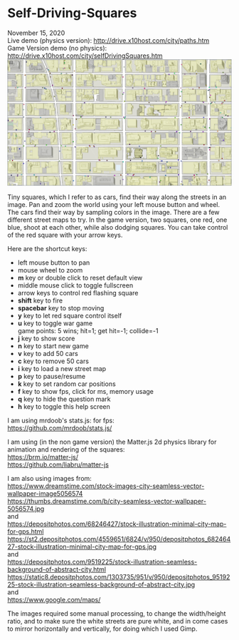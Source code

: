 # Self-Driving-Squares

November 15, 2020  
Live demo (physics version): http://drive.x10host.com/city/paths.htm  
Game Version demo (no physics): http://drive.x10host.com/city/selfDrivingSquares.htm  
[![screenshot](https://github.com/thismain/Self-Driving-Squares/blob/main/screenshot8.png?raw=true)](http://drive.x10host.com/city/paths.htm)  
  
Tiny squares, which I refer to as cars, find their way along the streets in an image. Pan and zoom the world using your left mouse button and wheel. The cars find their way by sampling colors in the image. There are a few different street maps to try. In the game version, two squares, one red, one blue, shoot at each other, while also dodging squares. You can take control of the red square with your arrow keys.  
  
Here are the shortcut keys: 
<ul>
<li>left mouse button to pan</li>
<li>mouse wheel to zoom</li>
<li><strong>m</strong> key or double click to reset default view</li>
<li>middle mouse click to toggle fullscreen</li>
<li>arrow keys to control red flashing square</li>
<li><strong>shift</strong> key to fire</li>
<li><strong>spacebar</strong> key to stop moving</li>
<li><strong>y</strong> key to let red square control itself</li>
<li><strong>u</strong> key to toggle war game</li>
          game points: 5 wins; hit=1; get hit=-1; collide=-1</li> 
<li><strong>j</strong> key to show score</li>
<li><strong>n</strong> key to start new game</li>
<li><strong>v</strong> key to add 50 cars </li>
<li><strong>c</strong> key to remove 50 cars</li>
<li><strong>i</strong> key to load a new street map</li>
<li><strong>p</strong> key to pause/resume</li>
<li><strong>k</strong> key to set random car positions</li>
<li><strong>f</strong> key to show fps, click for ms, memory usage</li>
<li><strong>q</strong> key to hide the question mark</li>
<li><strong>h</strong> key to toggle this help screen</li>
</ul>
  
I am using mrdoob's stats.js: for fps:  
https://github.com/mrdoob/stats.js/  
  
I am using (in the non game version) the Matter.js 2d physics library for animation and rendering of the squares:  
https://brm.io/matter-js/  
https://github.com/liabru/matter-js  
  
I am also using images from:  
https://www.dreamstime.com/stock-images-city-seamless-vector-wallpaper-image5056574  
https://thumbs.dreamstime.com/b/city-seamless-vector-wallpaper-5056574.jpg  
and  
https://depositphotos.com/68246427/stock-illustration-minimal-city-map-for-gps.html  
https://st2.depositphotos.com/4559651/6824/v/950/depositphotos_68246427-stock-illustration-minimal-city-map-for-gps.jpg  
and  
https://depositphotos.com/9519225/stock-illustration-seamless-background-of-abstract-city.html  
https://static8.depositphotos.com/1303735/951/v/950/depositphotos_9519225-stock-illustration-seamless-background-of-abstract-city.jpg  
and  
https://www.google.com/maps/  
  
The images required some manual processing, to change the width/height ratio, and to make sure the white streets are pure white, and in come cases to mirror horizontally and vertically, for doing which I used Gimp.  
  
